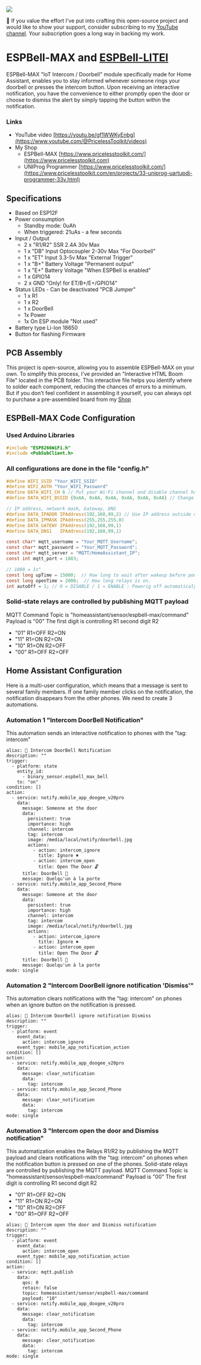 <img src="https://raw.githubusercontent.com/PricelessToolkit/ESPBell-MAX/main/img/banner.jpg"/>

🤗 If you value the effort I've put into crafting this open-source project and would like to show your support, consider subscribing to my [YouTube channel](https://www.youtube.com/@PricelessToolkit/videos). Your subscription goes a long way in backing my work.
# ESPBell-MAX and [ESPBell-LITEl](https://github.com/PricelessToolkit/ESPBell-LITE)
ESPBell-MAX "IoT Intercom / Doorbell" module specifically made for Home Assistant, enables you to stay informed whenever someone rings your doorbell or presses the intercom button. Upon receiving an interactive notification, you have the convenience to either promptly open the door or choose to dismiss the alert by simply tapping the button within the notification.

### Links

- YouTube video [https://youtu.be/gf1WWKyEnbg](https://www.youtube.com/@PricelessToolkit/videos)
- My Shop
  - ESPBell-MAX [https://www.pricelesstoolkit.com/](https://www.pricelesstoolkit.com)
  - UNIProg Programmer [https://www.pricelesstoolkit.com/](https://www.pricelesstoolkit.com/en/projects/33-uniprog-uartupdi-programmer-33v.html)

## Specifications
- Based on ESP12F
- Power consumption
  - Standby mode: 0uAh
  - When triggered: 21uAs - a few seconds
- Input / Output
  - 2 x "R1/R2" SSR 2.4A 30v Max
  - 1 x "DB" Input Optocoupler 2-30v Max "For Doorbell"
  - 1 x "ET" Input 3.3-5v Max "External Trigger"
  - 1 x "B+" Battery Voltage "Permanent output"
  - 1 x "E+" Battery Voltage "When ESPBell is enabled"
  - 1 x GPIO14
  - 2 x GND "Only! for ET/B+/E+/GPIO14"
- Status LEDs - Can be deactivated "PCB Jumper"
  - 1 x R1
  - 1 x R2
  - 1 x DoorBell
  - 1x Power
  - 1x On ESP module "Not used"
- Battery type Li-Ion 18650
- Button for flashing Firmware

## PCB Assembly
This project is open-source, allowing you to assemble ESPBell-MAX on your own. To simplify this process, I've provided an "Interactive HTML Boom File" located in the PCB folder. This interactive file helps you identify where to solder each component, reducing the chances of errors to a minimum. But if you don't feel confident in assembling it yourself, you can always opt to purchase a pre-assembled board from my [Shop](https://www.pricelesstoolkit.com)

## ESPBell-MAX Code Configuration
### Used Arduino Libraries
```c
#include "ESP8266WiFi.h"
#include <PubSubClient.h>
```
### All configurations are done in the file "config.h"
```c
#define WIFI_SSID "Your_WIFI_SSID"
#define WIFI_AUTH "Your_WIFI_Password"
#define DATA_WIFI_CH 6 // Put your Wi-Fi channel and disable channel hopping in your WI-FI Access Point
#define DATA_WIFI_BSSID {0xAA, 0xAA, 0xAA, 0xAA, 0xAA, 0xAA} // Change only AA part.
```
```c
// IP address, network mask, Gateway, DNS
#define DATA_IPADDR IPAddress(192,168,99,2) // Use IP address outside of DHCP Range 
#define DATA_IPMASK IPAddress(255,255,255,0)
#define DATA_GATEWY IPAddress(192,168,99,1)
#define DATA_DNS1   IPAddress(192,168,99,1)
```
```c
const char* mqtt_username = "Your_MQTT_Username";
const char* mqtt_password = "Your_MQTT_Password";
const char* mqtt_server = "MQTT/HomeAssistant_IP";
const int mqtt_port = 1883;
```
```c
// 1000 = 1s"
const long upTime = 15000;  // How long to wait after wakeup before powering off "Latch PIN to LOW" 
const long openTime = 2000;  // How long relays is on.
int autoOff = 1; // 0 = DISABLE / 1 = ENABLE : Powerig off automaticaly after "openTime" : if is set to 0 ESPBell will power down after upTime.
```

### Solid-state relays are controlled by publishing MQTT payload
MQTT Command Topic is "homeassistant/sensor/espbell-max/command" Payload is "00" The first digit is controlling R1 second digit R2

* "01" R1=OFF R2=ON
* "11" R1=ON R2=ON
* "10" R1=ON R2=OFF
* "00" R1=OFF R2=OFF


## Home Assistant Configuration
Here is a multi-user configuration, which means that a message is sent to several family members. If one family member clicks on the notification, the notification disappears from the other phones. We need to create 3 automations.

### Automation 1 "Intercom DoorBell Notification"
This automation sends an interactive notification to phones with the "tag: intercom"
```
alias: 🔔 Intercom DoorBell Notification
description: ""
trigger:
  - platform: state
    entity_id:
      - binary_sensor.espbell_max_bell
    to: "on"
condition: []
action:
  - service: notify.mobile_app_doogee_v20pro
    data:
      message: Someone at the door
      data:
        persistent: true
        importance: high
        channel: intercom
        tag: intercom
        image: /media/local/notify/doorbell.jpg
        actions:
          - action: intercom_ignore
            title: Ignore ✖
          - action: intercom_open
            title: Open The Door 🔓
      title: DoorBell 🔔
      message: Quelqu'un à la porte
  - service: notify.mobile_app_Second_Phone
    data:
      message: Someone at the door
      data:
        persistent: true
        importance: high
        channel: intercom
        tag: intercom
        image: /media/local/notify/doorbell.jpg
        actions:
          - action: intercom_ignore
            title: Ignore ✖
          - action: intercom_open
            title: Open The Door 🔓
      title: DoorBell 🔔
      message: Quelqu'un à la porte
mode: single

```

### Automation 2 "Intercom DoorBell ignore notification 'Dismiss'"
This automation clears notifications with the "tag: intercom" on phones when an ignore button on the notification is pressed.
```
alias: 🔔 Intercom DoorBell ignore notification Dismiss
description: ""
trigger:
  - platform: event
    event_data:
      action: intercom_ignore
    event_type: mobile_app_notification_action
condition: []
action:
  - service: notify.mobile_app_doogee_v20pro
    data:
      message: clear_notification
      data:
        tag: intercom
  - service: notify.mobile_app_Second_Phone
    data:
      message: clear_notification
      data:
        tag: intercom
mode: single
```

### Automation 3 "Intercom open the door and Dismiss notification"
This automatization enables the Relays R1/R2 by publishing the MQTT payload and clears notifications with the "tag: intercom" on phones when the notification button is pressed on one of the phones.
Solid-state relays are controlled by publishing the MQTT payload. MQTT Command Topic is "homeassistant/sensor/espbell-max/command" Payload is "00" The first digit is controlling R1 second digit R2

* "01" R1=OFF R2=ON
* "11" R1=ON R2=ON
* "10" R1=ON R2=OFF
* "00" R1=OFF R2=OFF

```
alias: 🔔 Intercom open the door and Dismiss notification
description: ""
trigger:
  - platform: event
    event_data:
      action: intercom_open
    event_type: mobile_app_notification_action
condition: []
action:
  - service: mqtt.publish
    data:
      qos: 0
      retain: false
      topic: homeassistant/sensor/espbell-max/command
      payload: "10"
  - service: notify.mobile_app_doogee_v20pro
    data:
      message: clear_notification
      data:
        tag: intercom
  - service: notify.mobile_app_Second_Phone
    data:
      message: clear_notification
      data:
        tag: intercom
mode: single

```
